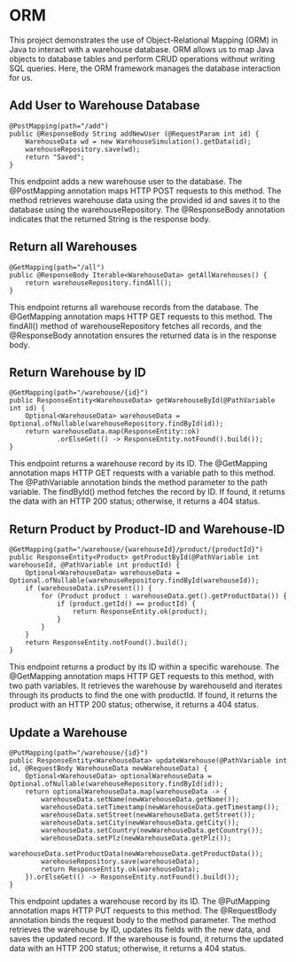 # ORM

This project demonstrates the use of Object-Relational Mapping (ORM) in Java to interact with a warehouse database. ORM allows us to map Java objects to database tables and perform CRUD operations without writing SQL queries. Here, the ORM framework manages the database interaction for us.

## Add User to Warehouse Database

```{java}
@PostMapping(path="/add")
public @ResponseBody String addNewUser (@RequestParam int id) {
    WarehouseData wd = new WarehouseSimulation().getData(id);
    warehouseRepository.save(wd);
    return "Saved";
}
```

This endpoint adds a new warehouse user to the database. The @PostMapping annotation maps HTTP POST requests to this method. 
The method retrieves warehouse data using the provided id and saves it to the database using the warehouseRepository. 
The @ResponseBody annotation indicates that the returned String is the response body.

## Return all Warehouses

```{java}
@GetMapping(path="/all")
public @ResponseBody Iterable<WarehouseData> getAllWarehouses() {
    return warehouseRepository.findAll();
}
```

This endpoint returns all warehouse records from the database.
The @GetMapping annotation maps HTTP GET requests to this method.
The findAll() method of warehouseRepository fetches all records, and the @ResponseBody annotation ensures the returned data is in the response body.

## Return Warehouse by ID

```{java}
@GetMapping(path="/warehouse/{id}")
public ResponseEntity<WarehouseData> getWarehouseById(@PathVariable int id) {
    Optional<WarehouseData> warehouseData = Optional.ofNullable(warehouseRepository.findById(id));
    return warehouseData.map(ResponseEntity::ok)
            .orElseGet(() -> ResponseEntity.notFound().build());
}
```

This endpoint returns a warehouse record by its ID. The @GetMapping annotation maps HTTP GET requests with a variable path to this method. 
The @PathVariable annotation binds the method parameter to the path variable. The findById() method fetches the record by ID. 
If found, it returns the data with an HTTP 200 status; otherwise, it returns a 404 status.

## Return Product by Product-ID and Warehouse-ID

```{java}
@GetMapping(path="/warehouse/{warehouseId}/product/{productId}")
public ResponseEntity<Product> getProductById(@PathVariable int warehouseId, @PathVariable int productId) {
    Optional<WarehouseData> warehouseData = Optional.ofNullable(warehouseRepository.findById(warehouseId));
    if (warehouseData.isPresent()) {
        for (Product product : warehouseData.get().getProductData()) {
            if (product.getId() == productId) {
                return ResponseEntity.ok(product);
            }
        }
    }
    return ResponseEntity.notFound().build();
}
```

This endpoint returns a product by its ID within a specific warehouse. The @GetMapping annotation maps HTTP GET requests to this method, with two path variables. 
It retrieves the warehouse by warehouseId and iterates through its products to find the one with productId. 
If found, it returns the product with an HTTP 200 status; otherwise, it returns a 404 status.

## Update a Warehouse

```{java}
@PutMapping(path="/warehouse/{id}")
public ResponseEntity<WarehouseData> updateWarehouse(@PathVariable int id, @RequestBody WarehouseData newWarehouseData) {
    Optional<WarehouseData> optionalWarehouseData = Optional.ofNullable(warehouseRepository.findById(id));
    return optionalWarehouseData.map(warehouseData -> {
        warehouseData.setName(newWarehouseData.getName());
        warehouseData.setTimestamp(newWarehouseData.getTimestamp());
        warehouseData.setStreet(newWarehouseData.getStreet());
        warehouseData.setCity(newWarehouseData.getCity());
        warehouseData.setCountry(newWarehouseData.getCountry());
        warehouseData.setPlz(newWarehouseData.getPlz());
        warehouseData.setProductData(newWarehouseData.getProductData());
        warehouseRepository.save(warehouseData);
        return ResponseEntity.ok(warehouseData);
    }).orElseGet(() -> ResponseEntity.notFound().build());
}
```

This endpoint updates a warehouse record by its ID. The @PutMapping annotation maps HTTP PUT requests to this method. 
The @RequestBody annotation binds the request body to the method parameter. 
The method retrieves the warehouse by ID, updates its fields with the new data, and saves the updated record. 
If the warehouse is found, it returns the updated data with an HTTP 200 status; otherwise, it returns a 404 status.